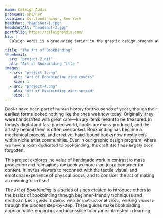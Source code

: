 ```yaml
---
name: Caleigh Addis
pronouns: she/her
location: Cortlandt Manor, New York
headshot: "headshot-1.jpg"
headshotAlt: "headshot-2.jpg"
portfolio: https://caleighaddis.com/
bio: |
  Caleigh Addis is a graduating senior in the graphic design program at SUNY New Paltz. Caleigh is from Cortlandt Manor, New York. Her design specialties include user experience design, web design, and branding. She likes to spend her spare time painting silly guys, reading stories, and soaking in the sun. She’d also like to thank her two rats, Checkers and Domino, for all their love and support.

title: "The Art of Bookbinding"
thumbnail:
  src: "project-2.gif"
  alt: "Art of Bookbinding Title "
images:
  - src: "project-3.png"
    alt: "Art of Bookbinding zine covers"
    size: 1
  - src: "project-4.png"
    alt: "Art of Bookbinding zine spread"
    size: 1
---
```


Books have been part of human history for thousands of years, though their earliest forms looked nothing like the ones we know today. Originally, they were handcrafted with great care—luxury items meant to be treasured. In today’s digital and fast-paced world, books are mass-produced, and the artistry behind them is often overlooked. Bookbinding has become a mechanical process, and creative, hand-bound books now mostly exist within niche artist communities. Even in our graphic design program, where we have a room dedicated to bookbinding, the craft itself has largely been forgotten.

This project explores the value of handmade work in contrast to mass production and reimagines the book as more than just a container for content. It invites viewers to reconnect with the tactile, visual, and emotional experience of physical books, and to consider the act of making as meaningful in itself.

_The Art of Bookbinding_ is a series of zines created to introduce others to the basics of bookbinding through beginner-friendly techniques and methods. Each guide is paired with an instructional video, walking viewers through the process step-by-step. These guides make bookbinding approachable, engaging, and accessible to anyone interested in learning.
